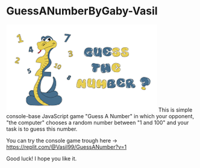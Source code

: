 # GuessANumberByGaby-Vasil
<img alt="Image" width="400px" src="image.png" /> 
This is simple console-base JavaScript game "Guess A Number" in which your opponent, "the computer" chooses a random number between "1 and 100" and your task is to guess this number.

You can try the console game trough here -> https://replit.com/@Vasil99/GuessANumber?v=1

Good luck! I hope you like it.